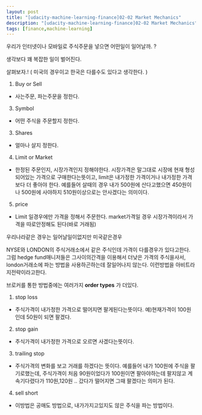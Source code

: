 ```yaml
---
layout: post
title: "[udacity-machine-learning-finance]02-02 Market Mechanics"
description: "[udacity-machine-learning-finance]02-02 Market Mechanics"
tags: [finance,machine-learning]
---
```


우리가 인터넷이나 모바일로 주식주문을 넣으면 어떤일이 일어날까. ?

생각보다 꽤 복잡한 일이 벌어진다.

살펴보자.! ( 미국의 경우이고 한국은 다를수도 있다고 생각한다. )

1) Buy or Sell
 - 사는주문, 파는주문을 정한다.

3) Symbol
 - 어떤 주식을 주문할지 정한다.

3) Shares
 - 얼마나 살지 정한다.

4) Limit or Market

 - 한정된 주문인지, 시장가격인지 정해야한다. 시장가격은 말그대로 시장에 현재 형성되어있는 가격으로 구매한다는뜻이고, limit은 내가정한 가격이거나 내가정한 가격보다 더 좋아야 한다. 예를들어 살때의 경우 내가 500원에 산다고했으면 450원이나 500원에 사야하지 510원이상으로는 안사겠다는 의미이다.

5) price

 - Limit 일경우에만 가격을 정해서 주문한다. market가격일 경우 시장가격이라서 가격을 따로안정해도 된다(바로 거래됨)

우리나라같은 경우는 일어날일이없지만 미국같은경우

NYSE와 LONDON의 주식거래소에서 같은 주식인데 가격이 다를경우가 있다고한다. 그럼 hedge fund매니저들은 그사이의간격을 이용해서 더낮은 가격의 주식을사서, london거래소에 파는 방법을 사용하곤하는데 잘일어나지 않는다. 이런방법을 아비트라지전략이라고한다.

브로커를 통한 방법중에는 여러가지 __order types__ 가 더있다.

1) stop loss
 - 주식가격이 내가정한 가격으로 떨어지면 팔게된다는뜻이다. 예)현재가격이 100원인데 50원이 되면 팔겠다.

2) stop gain
 - 주식가격이 내가정한 가격으로 오르면 사겠다는뜻이다.

3) trailing stop
 - 주식가격의 변화를 보고 거래를 하겠다는 뜻이다. 예를들어 내가 100원에 주식을 팔기로했는데, 주식가격이 처음 90원이었다가 100원이면 팔아야하는데 팔지않고 계속기다렸다가 110원,120원 .. 갔다가 떨어지면 그때 팔겠다는 의미가 된다.

4) sell short
 - 이방법은 공매도 방법으로, 내가가지고있지도 않은 주식을 파는 방법이다.